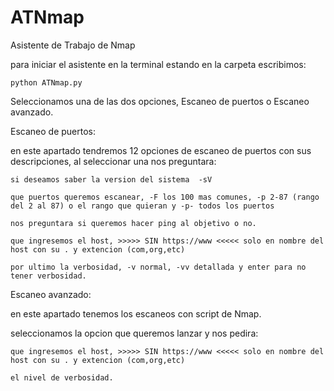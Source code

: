 # ATNmap
Asistente de Trabajo de Nmap

para iniciar el asistente en la terminal estando en la carpeta escribimos:
    
    python ATNmap.py
    
    
Seleccionamos una de las dos opciones, Escaneo de puertos o Escaneo avanzado.

Escaneo de puertos:

en este apartado tendremos 12 opciones de escaneo de puertos con sus descripciones, al seleccionar una nos preguntara:

    si deseamos saber la version del sistema  -sV
    
    que puertos queremos escanear, -F los 100 mas comunes, -p 2-87 (rango del 2 al 87) o el rango que quieran y -p- todos los puertos
    
    nos preguntara si queremos hacer ping al objetivo o no.
    
    que ingresemos el host, >>>>> SIN https://www <<<<< solo en nombre del host con su . y extencion (com,org,etc)
    
    por ultimo la verbosidad, -v normal, -vv detallada y enter para no tener verbosidad.
    
Escaneo avanzado:

en este apartado tenemos los escaneos con script de Nmap.

  seleccionamos la opcion que queremos lanzar y nos pedira:
  
    que ingresemos el host, >>>>> SIN https://www <<<<< solo en nombre del host con su . y extencion (com,org,etc)
    
    el nivel de verbosidad.
    
    
    
    
  
  
